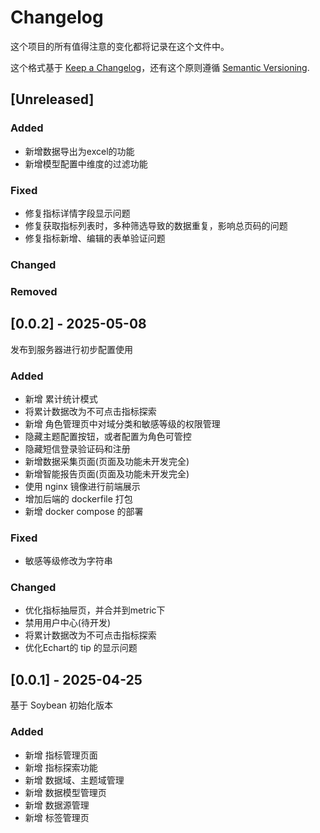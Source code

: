 # Changelog

这个项目的所有值得注意的变化都将记录在这个文件中。

这个格式基于 [Keep a Changelog](https://keepachangelog.com/en/1.1.0/)，还有这个原则遵循 [Semantic Versioning](https://semver.org/spec/v2.0.0.html).

## [Unreleased]

### Added
- 新增数据导出为excel的功能
- 新增模型配置中维度的过滤功能

### Fixed
- 修复指标详情字段显示问题
- 修复获取指标列表时，多种筛选导致的数据重复，影响总页码的问题
- 修复指标新增、编辑的表单验证问题

### Changed

### Removed

## [0.0.2] - 2025-05-08

发布到服务器进行初步配置使用

### Added
- 新增 累计统计模式
- 将累计数据改为不可点击指标探索
- 新增 角色管理页中对域分类和敏感等级的权限管理
- 隐藏主题配置按钮，或者配置为角色可管控
- 隐藏短信登录验证码和注册
- 新增数据采集页面(页面及功能未开发完全)
- 新增智能报告页面(页面及功能未开发完全)
- 使用 nginx 镜像进行前端展示
- 增加后端的 dockerfile 打包
- 新增 docker compose 的部署

### Fixed
- 敏感等级修改为字符串

### Changed
- 优化指标抽屉页，并合并到metric下
- 禁用用户中心(待开发)
- 将累计数据改为不可点击指标探索
- 优化Echart的 tip 的显示问题

## [0.0.1] - 2025-04-25

基于 Soybean 初始化版本

### Added

- 新增 指标管理页面
- 新增 指标探索功能
- 新增 数据域、主题域管理
- 新增 数据模型管理页
- 新增 数据源管理
- 新增 标签管理页   
